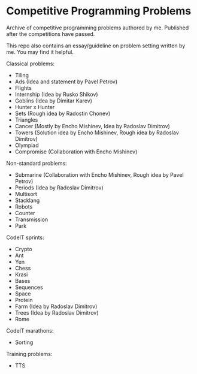 # Competitive Programming Problems
Archive of competitive programming problems authored by me. Published after the competitions have passed.

This repo also contains an essay/guideline on problem setting written by me. You may find it helpful.

Classical problems:
* Tiling
* Ads (Idea and statement by Pavel Petrov)
* Flights
* Internship (Idea by Rusko Shikov)
* Goblins (Idea by Dimitar Karev)
* Hunter x Hunter
* Sets (Rough idea by Radostin Chonev)
* Triangles
* Cancer (Mostly by Encho Mishinev, Idea by Radoslav Dimitrov)
* Towers (Solution idea by Encho Mishinev, Rough idea by Radoslav Dimitrov)
* Olympiad
* Compromise (Collaboration with Encho Mishinev)

Non-standard problems:
* Submarine (Collaboration with Encho Mishinev, Rough idea by Pavel Petrov)
* Periods (Idea by Radoslav Dimitrov)
* Multisort
* Stacklang
* Robots
* Counter
* Transmission
* Park

CodeIT sprints:
* Crypto
* Ant
* Yen
* Chess
* Krasi
* Bases
* Sequences
* Space
* Protein
* Farm (Idea by Radoslav Dimitrov)
* Trees (Idea by Radoslav Dimitrov)
* Rome

CodeIT marathons:
* Sorting

Training problems:
* TTS
